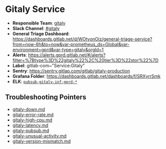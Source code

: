 <!-- MARKER: do not edit this section directly. Edit services/service-mappings.yml then run scripts/generate-docs -->
#  Gitaly Service

* **Responsible Team**: [gitaly](https://about.gitlab.com/handbook/engineering/dev-backend/gitaly/)
* **Slack Channel**: [#gitaly](https://gitlab.slack.com/archives/gitaly)
* **General Triage Dashboard**: https://dashboards.gitlab.net/d/WOtyonOiz/general-triage-service?from=now-6h&to=now&var-prometheus_ds=Global&var-environment=gprd&var-type=gitaly&orgId=1
* **Alerts**: https://alerts.gprd.gitlab.net/#/alerts?filter=%7Btype%3D%22gitaly%22%2C%20tier%3D%22stor%22%7D
* **Label**: gitlab-com~"Service:Gitaly"
* **Sentry**: https://sentry.gitlap.com/gitlab/gitaly-production
* **Grafana Folder**: https://dashboards.gitlab.net/dashboards/f/SRXyrrSmk
* **ELK**: [`pubsub-gitaly-inf-gprd-*`](https://log.gitlab.net/goto/4f0bd7f08b264e7de970bb0cc9530f9d)

## Troubleshooting Pointers

* [gitaly-down.md](gitaly-down.md)
* [gitaly-error-rate.md](gitaly-error-rate.md)
* [gitaly-high-cpu.md](gitaly-high-cpu.md)
* [gitaly-latency.md](gitaly-latency.md)
* [gitaly-pubsub.md](gitaly-pubsub.md)
* [gitaly-unusual-activity.md](gitaly-unusual-activity.md)
* [gitaly-version-mismatch.md](gitaly-version-mismatch.md)
<!-- END_MARKER -->
